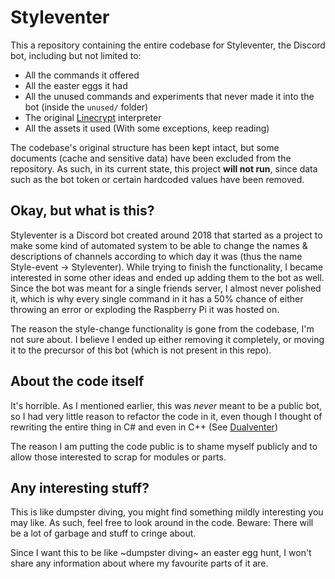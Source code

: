 # Styleventer
This a repository containing the entire codebase for Styleventer, the Discord bot,
including but not limited to:
- All the commands it offered
- All the easter eggs it had
- All the unused commands and experiments that never made it into the bot (inside the `unused/` folder)
- The original [Linecrypt](https://github.com/alexdevteam/lcc) interpreter
- All the assets it used (With some exceptions, keep reading)

The codebase's original structure has been kept intact, but some documents (cache and sensitive data)
have been excluded from the repository. As such, in its current state, this project **will not run**,
since data such as the bot token or certain hardcoded values have been removed.

## Okay, but what is this?
Styleventer is a Discord bot created around 2018 that started as a project to make some kind of automated
system to be able to change the names & descriptions of channels according to which day it was (thus the name
Style-event -> Styleventer). While trying to finish the functionality, I became interested in some other ideas
and ended up adding them to the bot as well. Since the bot was meant for a single friends server, I almost
never polished it, which is why every single command in it has a 50% chance of either throwing an error or
exploding the Raspberry Pi it was hosted on.

The reason the style-change functionality is gone from the codebase, I'm not sure about. I believe I ended up
either removing it completely, or moving it to the precursor of this bot (which is not present in this repo).

## About the code itself
It's horrible. As I mentioned earlier, this was _never_ meant to be a public bot, so I had very little reason
to refactor the code in it, even though I thought of rewriting the entire thing in C# and even in C++ (See
[Dualventer](https://github.com/alexdevteam/dualventer))

The reason I am putting the code public is to shame myself publicly and to allow those interested to scrap
for modules or parts.

## Any interesting stuff?
This is like dumpster diving, you might find something mildly interesting you may like. As such, feel free to
look around in the code. Beware: There will be a lot of garbage and stuff to cringe about.

Since I want this to be like ~dumpster diving~ an easter egg hunt, I won't share any information about where my favourite parts
of it are.
